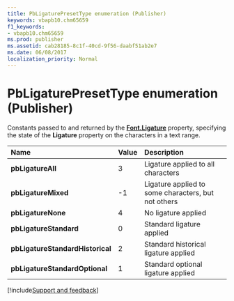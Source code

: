 ```yaml
---
title: PbLigaturePresetType enumeration (Publisher)
keywords: vbapb10.chm65659
f1_keywords:
- vbapb10.chm65659
ms.prod: publisher
ms.assetid: cab28185-8c1f-40cd-9f56-daabf51ab2e7
ms.date: 06/08/2017
localization_priority: Normal
---
```



# PbLigaturePresetType enumeration (Publisher)

Constants passed to and returned by the  **[Font.Ligature](Publisher.font.ligature.md)** property, specifying the state of the **Ligature** property on the characters in a text range.



|Name|Value|Description|
|:-----|:-----|:-----|
| **pbLigatureAll**|3|Ligature applied to all characters|
| **pbLigatureMixed**|-1|Ligature applied to some characters, but not others|
| **pbLigatureNone**|4|No ligature applied|
| **pbLigatureStandard**|0|Standard ligature applied|
| **pbLigatureStandardHistorical**|2|Standard historical ligature applied|
| **pbLigatureStandardOptional**|1|Standard optional ligature applied|

[!include[Support and feedback](~/includes/feedback-boilerplate.md)]